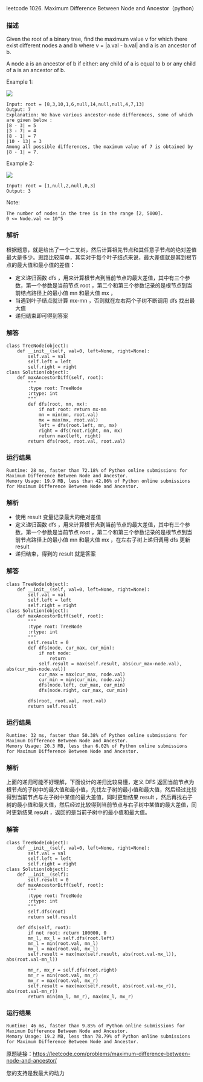 leetcode  1026. Maximum Difference Between Node and Ancestor（python）

### 描述

Given the root of a binary tree, find the maximum value v for which there exist different nodes a and b where v = |a.val - b.val| and a is an ancestor of b.

A node a is an ancestor of b if either: any child of a is equal to b or any child of a is an ancestor of b.



Example 1:

![](https://assets.leetcode.com/uploads/2020/11/09/tmp-tree.jpg)

	Input: root = [8,3,10,1,6,null,14,null,null,4,7,13]
	Output: 7
	Explanation: We have various ancestor-node differences, some of which are given below :
	|8 - 3| = 5
	|3 - 7| = 4
	|8 - 1| = 7
	|10 - 13| = 3
	Among all possible differences, the maximum value of 7 is obtained by |8 - 1| = 7.


	
Example 2:

![](https://assets.leetcode.com/uploads/2020/11/09/tmp-tree-1.jpg)

	Input: root = [1,null,2,null,0,3]
	Output: 3



Note:


	The number of nodes in the tree is in the range [2, 5000].
	0 <= Node.val <= 10^5

### 解析


根据题意，就是给出了一个二叉树，然后计算祖先节点和其任意子节点的绝对差值最大是多少。思路比较简单，其实对于每个叶子结点来说，最大差值就是其到根节点的最大值和最小值的差值：

* 定义递归函数 dfs ，用来计算根节点到当前节点的最大差值，其中有三个参数，第一个参数是当前节点 root ，第二个和第三个参数记录的是根节点到当前结点路径上的最小值 mn 和最大值 mx ，
* 当遇到叶子结点就计算 mx-mn ，否则就在左右两个子树不断调用 dfs 找出最大值
* 递归结束即可得到答案


### 解答
				
	
	class TreeNode(object):
	    def __init__(self, val=0, left=None, right=None):
	        self.val = val
	        self.left = left
	        self.right = right
	class Solution(object):
	    def maxAncestorDiff(self, root):
	        """
	        :type root: TreeNode
	        :rtype: int
	        """
	        def dfs(root, mn, mx):
	            if not root: return mx-mn
	            mn = min(mn, root.val)
	            mx = max(mx, root.val)
	            left = dfs(root.left, mn, mx)
	            right = dfs(root.right, mn, mx)
	            return max(left, right)
	        return dfs(root, root.val, root.val)
            	      
			
### 运行结果

	Runtime: 28 ms, faster than 72.18% of Python online submissions for Maximum Difference Between Node and Ancestor.
	Memory Usage: 19.9 MB, less than 42.86% of Python online submissions for Maximum Difference Between Node and Ancestor.

### 解析

* 使用 result 变量记录最大的绝对差值
* 定义递归函数 dfs ，用来计算根节点到当前节点的最大差值，其中有三个参数，第一个参数是当前节点 root ，第二个和第三个参数记录的是根节点到当前节点路径上的最小值 mn 和最大值 mx ，在左右子树上递归调用 dfs 更新 result 
* 递归结束，得到的 result 就是答案

### 解答


	class TreeNode(object):
	    def __init__(self, val=0, left=None, right=None):
	        self.val = val
	        self.left = left
	        self.right = right
	class Solution(object):
	    def maxAncestorDiff(self, root):
	        """
	        :type root: TreeNode
	        :rtype: int
	        """
	        self.result = 0
	        def dfs(node, cur_max, cur_min):
	            if not node:
	                return
	            self.result = max(self.result, abs(cur_max-node.val), abs(cur_min-node.val))
	            cur_max = max(cur_max, node.val)
	            cur_min = min(cur_min, node.val)
	            dfs(node.left, cur_max, cur_min)
	            dfs(node.right, cur_max, cur_min)
	
	        dfs(root, root.val, root.val)
	        return self.result
	        
### 运行结果
	      
	Runtime: 32 ms, faster than 50.38% of Python online submissions for Maximum Difference Between Node and Ancestor.
	Memory Usage: 20.3 MB, less than 6.02% of Python online submissions for Maximum Difference Between Node and Ancestor.    
        
        
### 解析

上面的递归可能不好理解，下面设计的递归比较易懂，定义 DFS 返回当前节点为根节点的子树中的最大值和最小值，先找左子树的最小值和最大值，然后经过比较得到当前节点与左子树中某值的最大差值，同时更新结果 result ，然后再找右子树的最小值和最大值，然后经过比较得到当前节点与右子树中某值的最大差值，同时更新结果 result ，返回的是当前子树中的最小值和最大值。

### 解答

	class TreeNode(object):
	    def __init__(self, val=0, left=None, right=None):
	        self.val = val
	        self.left = left
	        self.right = right
	class Solution(object):
	    def __init__(self):
	        self.result = 0
	    def maxAncestorDiff(self, root):
	        """
	        :type root: TreeNode
	        :rtype: int
	        """
	        self.dfs(root)
	        return self.result
	    
	    def dfs(self, root):
	        if not root: return 100000, 0
	        mn_l, mx_l = self.dfs(root.left)
	        mn_l = min(root.val, mn_l)
	        mx_l = max(root.val, mx_l)
	        self.result = max(max(self.result, abs(root.val-mx_l)), abs(root.val-mn_l))
	        
	        mn_r, mx_r = self.dfs(root.right)
	        mn_r = min(root.val, mn_r)
	        mx_r = max(root.val, mx_r)
	        self.result = max(max(self.result, abs(root.val-mx_r)), abs(root.val-mn_r))
	        return min(mn_l, mn_r), max(mx_l, mx_r)
	        


### 运行结果

	Runtime: 46 ms, faster than 9.85% of Python online submissions for Maximum Difference Between Node and Ancestor.
	Memory Usage: 19.2 MB, less than 78.79% of Python online submissions for Maximum Difference Between Node and Ancestor.

    
原题链接：https://leetcode.com/problems/maximum-difference-between-node-and-ancestor/



您的支持是我最大的动力
